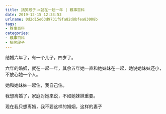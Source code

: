 ```yaml
---
title: 搞笑段子->就在一起一年 | 糗事百科
date: 2019-12-15 12:33:53
urlname: 0d2d15e63d9731f9fa82d8bfea83008b
tags: 
- 糗事百科
categories:
- 糗事百科
- 搞笑段子
---
```

结婚六年了，有一个儿子，四岁了。

六年的婚姻，就在一起一年，其余五年她一直和她妹妹在一起，她说她妹妹还小，不放心她一个人。

她和她妹妹一起住，我自己住。

我想离婚了，家庭对她来说，不如她妹妹重要。

现在我只想离婚，我不要这样的婚姻，这样的妻子



